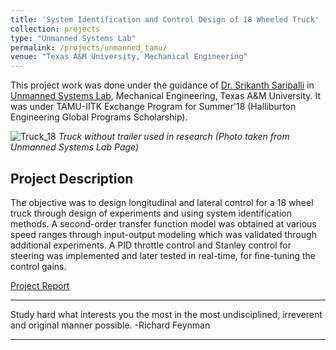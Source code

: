 ```yaml
---
title: 'System Identification and Control Design of 18 Wheeled Truck'
collection: projects
type: "Unmanned Systems Lab"
permalink: /projects/unmanned_tamu/
venue: "Texas A&M University, Mechanical Engineering"
---
```


This project work was done under the guidance of [Dr. Srikanth Saripalli](https://engineering.tamu.edu/mechanical/profiles/saripalli.html) in [Unmanned Systems Lab](https://unmanned.tamu.edu/), Mechanical Engineering, Texas A&M University. It was under TAMU-IITK Exchange Program for Summer'18 (Halliburton Engineering Global Programs Scholarship).


![Truck_18](/images/truck_AS.jpg)
*Truck without trailer used in research (Photo taken from Unmanned Systems Lab Page)*

Project Description
---
The objective was to design longitudinal and lateral control for a 18 wheel truck through design of experiments and using system identification methods. A second-order transfer function model was obtained at various speed ranges through input-output modeling which was validated through additional experiments. A PID throttle control and Stanley control for steering was implemented and later tested in real-time, for fine-tuning the control gains.

[Project Report](http://exampleurl.com)

---


Study hard what interests you the most in the most undisciplined, irreverent and original manner possible. -Richard Feynman

---
